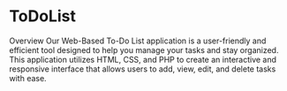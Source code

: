 # ToDoList
Overview Our Web-Based To-Do List application is a user-friendly and efficient tool designed to help you manage your tasks and stay organized. This application utilizes HTML, CSS, and PHP to create an interactive and responsive interface that allows users to add, view, edit, and delete tasks with ease.
